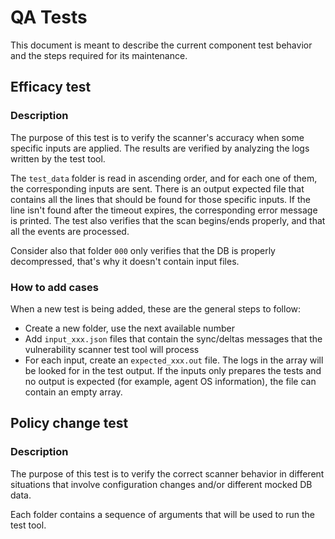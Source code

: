 # QA Tests

This document is meant to describe the current component test behavior and the steps required for its maintenance.

## Efficacy test

### Description

The purpose of this test is to verify the scanner's accuracy when some specific inputs are applied. The results are verified by analyzing the logs written by the test tool.

The `test_data` folder is read in ascending order, and for each one of them, the corresponding inputs are sent. There is an output expected file that contains all the lines that should be found for those specific inputs. If the line isn't found after the timeout expires, the corresponding error message is printed. The test also verifies that the scan begins/ends properly, and that all the events are processed.

Consider also that folder `000` only verifies that the DB is properly decompressed, that's why it doesn't contain input files.

### How to add cases

When a new test is being added, these are the general steps to follow:
- Create a new folder, use the next available number
- Add `input_xxx.json` files that contain the sync/deltas messages that the vulnerability scanner test tool will process
- For each input, create an `expected_xxx.out` file. The logs in the array will be looked for in the test output. If the inputs only prepares the tests and no output is expected (for example, agent OS information), the file can contain an empty array.

## Policy change test

### Description

The purpose of this test is to verify the correct scanner behavior in different situations that involve configuration changes and/or different mocked DB data.

Each folder contains a sequence of arguments that will be used to run the test tool.
